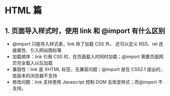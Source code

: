 <!--
 * @Author: your name
 * @Date: 2020-12-30 10:40:49
 * @LastEditTime: 2021-01-06 11:14:37
 * @LastEditors: Please set LastEditors
 * @Description: In User Settings Edit
 * @FilePath: \Github-Repositories\Interview-Questions\HTML\README.md
-->

# HTML 篇

## 1. 页面导入样式时，使用 link 和 @import 有什么区别

- @import 只能导入样式表，link 除了加载 CSS 外， 还可以定义 RSS、rel 连接属性、引入网站图标等
- 加载顺序：link 引用 CSS 时，在页面载入时同时加载；@import 需要页面网页完全载入以后加载
- 兼容性：link 是 XHTML 标签，无兼容问题；@import 是在 CSS2.1 提出的，低版本的浏览器不支持
- 修改问题：link 支持使用 Javascript 控制 DOM 去改变样式；而@import 不支持。
